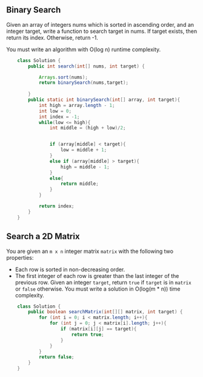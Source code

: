 
## Binary Search
Given an array of integers nums which is sorted in ascending order, and an integer target, write a function to search target in nums. If target exists, then return its index. Otherwise, return -1.

You must write an algorithm with O(log n) runtime complexity.
```java
    class Solution {
        public int search(int[] nums, int target) {

            Arrays.sort(nums);
            return binarySearch(nums,target);
        
        }
        public static int binarySearch(int[] array, int target){
            int high = array.length - 1;
            int low = 0;
            int index = -1;
            while(low <= high){
                int middle = (high + low)/2;


                if (array[middle] < target){
                    low = middle + 1;
                }
                else if (array[middle] > target){
                    high = middle - 1;
                }
                else{
                    return middle;
                }
            }

            return index;
        }
    }
```

## Search a 2D Matrix
You are given an ```m x n``` integer matrix ```matrix``` with the following two properties:

- Each row is sorted in non-decreasing order.
- The first integer of each row is greater than the last integer of the previous row.
Given an integer ```target```, return ```true``` if ```target``` is in ```matrix``` or ```false``` otherwise.
You must write a solution in O(log(m * n)) time complexity.
```java
    class Solution {
        public boolean searchMatrix(int[][] matrix, int target) {
            for (int i = 0; i < matrix.length; i++){
                for (int j = 0; j < matrix[i].length; j++){
                    if (matrix[i][j] == target){
                        return true;
                    }
                }
            }
            return false;
        }
    }
```